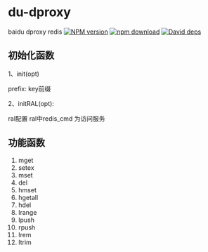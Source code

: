 # du-dproxy
baidu dproxy redis
[![NPM version][npm-image]][npm-url]
[![npm download][download-image]][download-url]
[![David deps][david-image]][david-url]

[npm-image]: https://img.shields.io/npm/v/du-dproxy.svg
[npm-url]: https://npmjs.com/package/du-dproxy
[download-image]: https://img.shields.io/npm/dm/du-dproxy.svg
[download-url]: https://npmjs.com/package/du-dproxy
[david-image]: https://img.shields.io/david/imcooder/du-dproxy.svg
[david-url]: https://david-dm.org/imcooder/du-dproxy
## 初始化函数
1、init(opt)

prefix: key前缀

2、initRAL(opt):

ral配置
ral中redis_cmd 为访问服务

## 功能函数
1. mget
2. setex
3. mset
4. del
5. hmset
6. hgetall
7. hdel
8. lrange
9. lpush
10. rpush
11. lrem
12. ltrim

